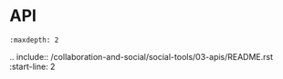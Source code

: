 # API

```{toctree}
:maxdepth: 2
```

.. include:: /collaboration-and-social/social-tools/03-apis/README.rst
   :start-line: 2

<!-- couldn't find the README -->